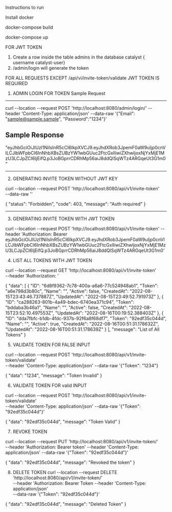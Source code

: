 Instructions to run

Install docker 

docker-compose build

docker-compose up 

FOR JWT TOKEN 
1. Create a row inside the table admins in the database catalyst { username catalyst-user}
2. /admin/login will generate the token 

FOR ALL REQUESTS EXCEPT /api/vi/invite-token/validate JWT TOKEN IS REQUIRED 

1. ADMIN LOGIN FOR TOKEN
Sample Request
-------------
curl --location --request POST 'http://localhost:8080/admin/login/' --header 'Content-Type: application/json' --data-raw '{"Email": "sample@sample.sample", "Password":"1234"}'

Sample Response 
----------------
"eyJhbGciOiJIUzI1NiIsInR5cCI6IkpXVCJ9.eyJhdXRob3JpemF0aW9uIjp0cnVlLCJlbWFpbCI6InNhbXBsZUBzYW1wbGUuc2FtcGxlIiwiZXhwIjoxNjYxMjE1MzU3LCJpZCI6IjEifQ.p3JoBGprrCDRhMp56aiJ8ddQlSqWTz4ARGqeUt3G1m0"

------------------------------------------------------------------------------------------------------------------------------------------------------------------------------------------------------------


2. GENERATING INVITE TOKEN WITHOUT JWT KEY 

curl --location --request POST 'http://localhost:8080/api/v1/invite-token' \
--data-raw ''

{
    "status": "Forbidden",
    "code": 403,
    "message": "Auth required"
}

------------------------------------------------------------------------------------------------------------------------------------------------------------------------------------------------------------

3. GENERATING INVITE TOKEN WITH JWT TOKEN 

curl --location --request POST 'http://localhost:8080/api/v1/invite-token' --header 'Authorization: Bearer eyJhbGciOiJIUzI1NiIsInR5cCI6IkpXVCJ9.eyJhdXRob3JpemF0aW9uIjp0cnVlLCJlbWFpbCI6InNhbXBsZUBzYW1wbGUuc2FtcGxlIiwiZXhwIjoxNjYxMjE1MzU3LCJpZCI6IjEifQ.p3JoBGprrCDRhMp56aiJ8ddQlSqWTz4ARGqeUt3G1m0'

4. LIST ALL TOKENS WITH JWT TOKEN

curl --location --request GET 'http://localhost:8080/api/v1/invite-token' \
--header 'Authorization: <Bearer Token>'

{
    "data": [
        {
            "ID": "6d8f9362-7c78-400a-a6a6-77c524948ab1",
            "Token": "a6e798d3b80c",
            "Name": "",
            "Active": false,
            "CreatedAt": "2022-08-15T23:43:46.737887Z",
            "UpdatedAt": "2022-08-15T23:49:52.791973Z"
        },
        {
            "ID": "ca288263-801b-4a49-bdec-6740ea371c94",
            "Token": "bddaba3b46a1",
            "Name": "",
            "Active": false,
            "CreatedAt": "2022-08-15T23:52:10.497553Z",
            "UpdatedAt": "2022-08-16T00:19:52.388403Z"
        },
        {
            "ID": "dda7fbfc-b1db-4fdc-937b-92f6a8f68df7",
            "Token": "92edf35c044d",
            "Name": "",
            "Active": true,
            "CreatedAt": "2022-08-16T00:51:31.178632Z",
            "UpdatedAt": "2022-08-16T00:51:31.178639Z"
        }
    ],
    "message": "List of All Tokens"
}


5. VALIDATE TOKEN FOR FALSE INPUT

curl --location --request POST 'http://localhost:8080/api/v1/invite-token/validate' \
--header 'Content-Type: application/json' --data-raw '{"Token": "1234"}

{
    "data": "1234",
    "message": "Token Invalid"
}

6. VALIDATE TOKEN FOR valid INPUT

curl --location --request POST 'http://localhost:8080/api/v1/invite-token/validate' \
--header 'Content-Type: application/json' --data-raw '{"Token": "92edf35c044d"}'

{
    "data": "92edf35c044d",
    "message": "Token Valid"
}


7. REVOKE TOKEN

curl --location --request PUT 'http://localhost:8080/api/v1/invite-token/' \
--header 'Authorization: Bearer token'
--header 'Content-Type: application/json'
--data-raw '{"Token": "92edf35c044d"}'

{
    "data": "92edf35c044d",
    "message": "Revoked the token"
}

8. DELETE TOKEN
curl --location --request DELETE 'http://localhost:8080/api/v1/invite-token/' \
--header 'Authorization: Bearer Token 
--header 'Content-Type: application/json' \
--data-raw '{"Token": "92edf35c044d"}'

{
    "data": "92edf35c044d",
    "message": "Deleted Token"
}
